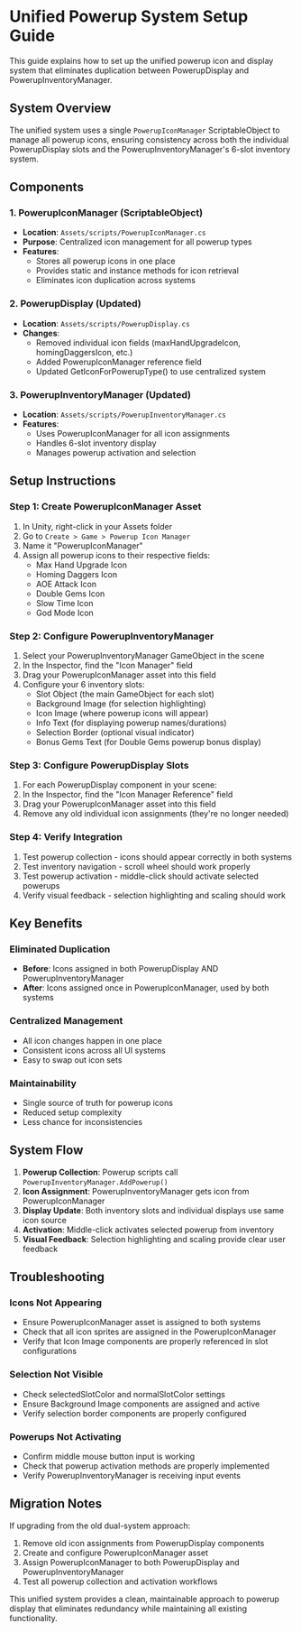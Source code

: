 # Unified Powerup System Setup Guide

This guide explains how to set up the unified powerup icon and display system that eliminates duplication between PowerupDisplay and PowerupInventoryManager.

## System Overview

The unified system uses a single `PowerupIconManager` ScriptableObject to manage all powerup icons, ensuring consistency across both the individual PowerupDisplay slots and the PowerupInventoryManager's 6-slot inventory system.

## Components

### 1. PowerupIconManager (ScriptableObject)
- **Location**: `Assets/scripts/PowerupIconManager.cs`
- **Purpose**: Centralized icon management for all powerup types
- **Features**: 
  - Stores all powerup icons in one place
  - Provides static and instance methods for icon retrieval
  - Eliminates icon duplication across systems

### 2. PowerupDisplay (Updated)
- **Location**: `Assets/scripts/PowerupDisplay.cs`
- **Changes**: 
  - Removed individual icon fields (maxHandUpgradeIcon, homingDaggersIcon, etc.)
  - Added PowerupIconManager reference field
  - Updated GetIconForPowerupType() to use centralized system

### 3. PowerupInventoryManager (Updated)
- **Location**: `Assets/scripts/PowerupInventoryManager.cs`
- **Features**:
  - Uses PowerupIconManager for all icon assignments
  - Handles 6-slot inventory display
  - Manages powerup activation and selection

## Setup Instructions

### Step 1: Create PowerupIconManager Asset
1. In Unity, right-click in your Assets folder
2. Go to `Create > Game > Powerup Icon Manager`
3. Name it "PowerupIconManager"
4. Assign all powerup icons to their respective fields:
   - Max Hand Upgrade Icon
   - Homing Daggers Icon
   - AOE Attack Icon
   - Double Gems Icon
   - Slow Time Icon
   - God Mode Icon

### Step 2: Configure PowerupInventoryManager
1. Select your PowerupInventoryManager GameObject in the scene
2. In the Inspector, find the "Icon Manager" field
3. Drag your PowerupIconManager asset into this field
4. Configure your 6 inventory slots:
   - Slot Object (the main GameObject for each slot)
   - Background Image (for selection highlighting)
   - Icon Image (where powerup icons will appear)
   - Info Text (for displaying powerup names/durations)
   - Selection Border (optional visual indicator)
   - Bonus Gems Text (for Double Gems powerup bonus display)

### Step 3: Configure PowerupDisplay Slots
1. For each PowerupDisplay component in your scene:
2. In the Inspector, find the "Icon Manager Reference" field
3. Drag your PowerupIconManager asset into this field
4. Remove any old individual icon assignments (they're no longer needed)

### Step 4: Verify Integration
1. Test powerup collection - icons should appear correctly in both systems
2. Test inventory navigation - scroll wheel should work properly
3. Test powerup activation - middle-click should activate selected powerups
4. Verify visual feedback - selection highlighting and scaling should work

## Key Benefits

### Eliminated Duplication
- **Before**: Icons assigned in both PowerupDisplay AND PowerupInventoryManager
- **After**: Icons assigned once in PowerupIconManager, used by both systems

### Centralized Management
- All icon changes happen in one place
- Consistent icons across all UI systems
- Easy to swap out icon sets

### Maintainability
- Single source of truth for powerup icons
- Reduced setup complexity
- Less chance for inconsistencies

## System Flow

1. **Powerup Collection**: Powerup scripts call `PowerupInventoryManager.AddPowerup()`
2. **Icon Assignment**: PowerupInventoryManager gets icon from PowerupIconManager
3. **Display Update**: Both inventory slots and individual displays use same icon source
4. **Activation**: Middle-click activates selected powerup from inventory
5. **Visual Feedback**: Selection highlighting and scaling provide clear user feedback

## Troubleshooting

### Icons Not Appearing
- Ensure PowerupIconManager asset is assigned to both systems
- Check that all icon sprites are assigned in the PowerupIconManager
- Verify that Icon Image components are properly referenced in slot configurations

### Selection Not Visible
- Check selectedSlotColor and normalSlotColor settings
- Ensure Background Image components are assigned and active
- Verify selection border components are properly configured

### Powerups Not Activating
- Confirm middle mouse button input is working
- Check that powerup activation methods are properly implemented
- Verify PowerupInventoryManager is receiving input events

## Migration Notes

If upgrading from the old dual-system approach:
1. Remove old icon assignments from PowerupDisplay components
2. Create and configure PowerupIconManager asset
3. Assign PowerupIconManager to both PowerupDisplay and PowerupInventoryManager
4. Test all powerup collection and activation workflows

This unified system provides a clean, maintainable approach to powerup display that eliminates redundancy while maintaining all existing functionality.
